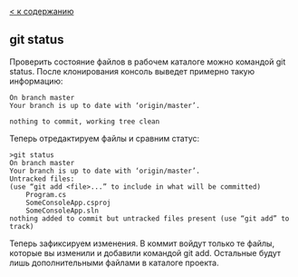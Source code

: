 [< к содержанию](./readme.md)

## git status

Проверить состояние файлов в рабочем каталоге можно командой git status. После клонирования консоль выведет примерно такую информацию:

```
On branch master
Your branch is up to date with ‘origin/master’.

nothing to commit, working tree clean
```
Теперь отредактируем файлы и сравним статус:

```
>git status
On branch master
Your branch is up to date with ‘origin/master’.
Untracked files:
(use “git add <file>...” to include in what will be committed)
	Program.cs
	SomeConsoleApp.csproj
	SomeConsoleApp.sln
nothing added to commit but untracked files present (use “git add” to track)
```

Теперь зафиксируем изменения. В коммит войдут только те файлы, которые вы изменили и добавили командой git add. Остальные будут лишь дополнительными файлами в каталоге проекта.